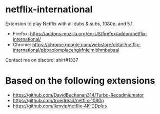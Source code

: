 # netflix-international
Extension to play Netflix with all dubs & subs, 1080p, and 5.1.

- Firefox: https://addons.mozilla.org/en-US/firefox/addon/netflix-international/
- Chrome: https://chrome.google.com/webstore/detail/netflix-international/pbbaoiomplacehgkfnlejmibhmbebaal

Contact me on discord: shirt#1337

# Based on the following extensions
- https://github.com/DavidBuchanan314/Turbo-Recadmiumator
- https://github.com/truedread/netflix-1080p
- https://github.com/lkmvip/netflix-4K-DDplus

